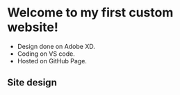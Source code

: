 # Welcome to my first custom website!

* Design done on Adobe XD.
* Coding on VS code.
* Hosted on GitHub Page.

## Site design